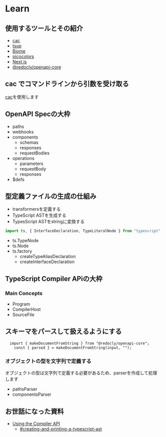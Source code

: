 # Learn

## 使用するツールとその紹介

- [cac](https://github.com/cacjs/cac)
- [tsup](https://github.com/egoist/tsup)
- [Biome](https://biomejs.dev/)
- [picocolors](https://github.com/alexeyraspopov/picocolors)
- [Next.js](https://nextjs.org/)
- [@redocly/openapi-core](https://github.com/Redocly/redocly-cli/tree/main/packages/core)

## cac でコマンドラインから引数を受け取る

[cac](https://github.com/cacjs/cac)を使用します

## OpenAPI Specの大枠

- paths
- webhooks
- components
  - schemas
  - responses
  - requestBodies
- operations
    - parameters
    - requestBody
    - responses
- $defs

## 型定義ファイルの生成の仕組み

- transformersを定義する
- TypeScript ASTを生成する
- TypesScript ASTをstringに変換する



```ts
import ts, { InterfaceDeclaration, TypeLiteralNode } from "typescript";

```

- ts.TypeNode
- ts.Node
- ts.factory
  - createTypeAliasDeclaration
  - createInterfaceDeclaration

## TypeScript Compiler APiの大枠
### Main Concepts
- Program
- CompilerHost
- SourceFile


## スキーマをパースして扱えるようにする
```
  import { makeDocumentFromString } from "@redocly/openapi-core";
	const { parsed } = makeDocumentFromString(input, "");
```


### オブジェクトの型を文字列で定義する
オブジェクトの型は文字列で定義する必要があるため、parserを作成して処理します

- pathsParser
- componentsParser


## お世話になった資料
- [Using the Compiler API](https://github.com/microsoft/TypeScript/wiki/Using-the-Compiler-API)
  - [#creating-and-printing-a-typescript-ast](https://github.com/microsoft/TypeScript/wiki/Using-the-Compiler-API#creating-and-printing-a-typescript-ast)